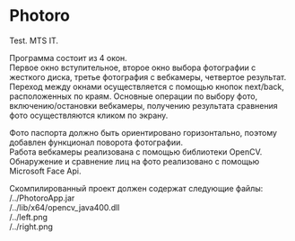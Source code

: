 # Photoro  
Test. MTS IT.  
  
Программа состоит из 4 окон.  
Первое окно вступительное, второе окно выбора фотографии с жесткого диска, третье фотография с вебкамеры, четвертое результат.  
Переход между окнами осуществляется с помощью кнопок next/back, расположенных по краям. Основные операции по выбору фото, включению/остановки вебкамеры, получению результата сравнения фото осуществляются кликом по экрану.  
  
Фото паспорта должно быть ориентировано горизонтально, поэтому добавлен функционал поворота фотографии.  
Работа вебкамеры реализована с помощью библиотеки OpenCV.  
Обнаружение и сравнение лиц на фото реализовано с помощью Microsoft Face Api.  

Скомпилированный проект должен содержат следующие файлы:  
/../PhotoroApp.jar  
/../lib/x64/opencv_java400.dll  
/../left.png  
/../right.png  


